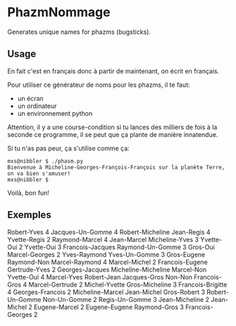 # PhazmNommage

Generates unique names for phazms (bugsticks).

## Usage

En fait c'est en français donc à partir de maintenant, on écrit en français.

Pour utiliser ce générateur de noms pour les phazms, il te faut:

* un écran
* un ordinateur
* un environnement python

Attention, il y a une course-condition si tu lances des milliers de
fois à la seconde ce programme, il se peut que ça plante de manière
innatendue.

Si tu n'as pas peur, ça s'utilise comme ça:

	mxs@nibbler $ ./phasm.py
	Bienvenue à Micheline-Georges-François-François sur la planète Terre, on va bien s'amuser!
	mxs@nibbler $

Voilà, bon fun!

## Exemples

Robert-Yves 4
Jacques-Un-Gomme 4
Robert-Micheline
Jean-Regis 4
Yvette-Regis 2
Raymond-Marcel 4
Jean-Marcel
Micheline-Yves 3
Yvette-Oui 2
Yvette-Oui 3
Francois-Jacques
Raymond-Un-Gomme 3
Gros-Oui
Marcel-Georges 2
Yves-Raymond
Yves-Un-Gomme 3
Gros-Eugene
Raymond-Non
Marcel-Raymond 4
Marcel-Michel 2
Francois-Eugene
Gertrude-Yves 2
Georges-Jacques
Micheline-Micheline
Marcel-Non
Yvette-Oui 4
Marcel-Yves
Robert-Jean
Jacques-Gros
Non-Non
Francois-Gros 4
Marcel-Gertrude 2
Michel-Yvette
Gros-Micheline 3
Francois-Brigitte 4
Georges-Francois 2
Micheline-Marcel
Jean-Michel
Gros-Robert 3
Robert-Un-Gomme
Non-Un-Gomme 2
Regis-Un-Gomme 3
Jean-Micheline 2
Jean-Michel 2
Eugene-Marcel 2
Eugene-Eugene
Raymond-Gros 3
Francois-Georges 2
